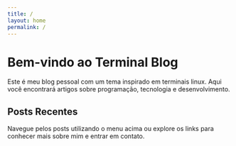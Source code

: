 ```yaml
---
title: /
layout: home
permalink: /
---
```


# Bem-vindo ao Terminal Blog

Este é meu blog pessoal com um tema inspirado em terminais linux. Aqui você encontrará artigos sobre programação, tecnologia e desenvolvimento.

## Posts Recentes

Navegue pelos posts utilizando o menu acima ou explore os links para conhecer mais sobre mim e entrar em contato.
